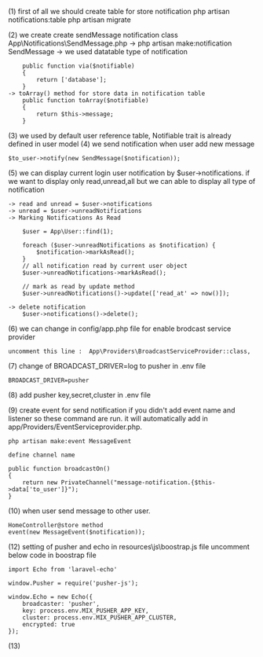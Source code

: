 (1) first of all we should create table for store notification
	php artisan notifications:table
	php artisan migrate

(2) we create create sendMessage notification class
	App\Notifications\SendMessage.php
	-> php artisan make:notification SendMessage
	-> we used datatable type of notification 

		public function via($notifiable)
	    {
	        return ['database'];
	    }
	-> toArray() method for store data in notification table
	    public function toArray($notifiable)
	    {
	        return $this->message;
	    }

(3) we used by default user reference table, Notifiable trait is already defined in user model 
(4) we send notification when user add new message
	
	$to_user->notify(new SendMessage($notification));

(5) we can display current login user notification by $user->notifications.
	if we want to display only read,unread,all but we can able to display all type of notification

	-> read and unread = $user->notifications
	-> unread = $user->unreadNotifications
	-> Marking Notifications As Read

		$user = App\User::find(1);

		foreach ($user->unreadNotifications as $notification) {
		    $notification->markAsRead();
		}
		// all notification read by current user object
		$user->unreadNotifications->markAsRead();
		
		// mark as read by update method
		$user->unreadNotifications()->update(['read_at' => now()]);

	-> delete notification
		$user->notifications()->delete();
(6) we can change in config/app.php file for enable brodcast service provider
	
	uncomment this line :  App\Providers\BroadcastServiceProvider::class,

(7) change of BROADCAST_DRIVER=log to pusher in .env file
	
	BROADCAST_DRIVER=pusher

(8) add pusher key,secret,cluster in .env file

(9) create event for send notification 
	if you didn't add event name and listener so these command are run. it will automatically add in app/Providers/EventServiceprovider.php.

	php artisan make:event MessageEvent

	define channel name

	public function broadcastOn()
    {
        return new PrivateChannel("message-notification.{$this->data['to_user']}");
    }

(10) when user send message to other user.
	
	HomeController@store method
	event(new MessageEvent($notification));

(12) setting of pusher and echo in resources\js\boostrap.js file
	uncomment below code in boostrap file
	
	import Echo from 'laravel-echo'

	window.Pusher = require('pusher-js');

	window.Echo = new Echo({
    	broadcaster: 'pusher',
    	key: process.env.MIX_PUSHER_APP_KEY,
    	cluster: process.env.MIX_PUSHER_APP_CLUSTER,
    	encrypted: true
	});
	
(13)


